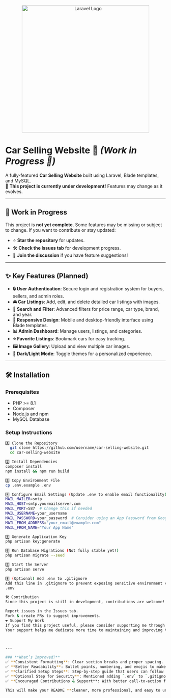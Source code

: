 <p align="center">
  <a href="https://laravel.com" target="_blank">
    <img src="https://raw.githubusercontent.com/laravel/art/master/logo-lockup/5%20SVG/2%20CMYK/1%20Full%20Color/laravel-logolockup-cmyk-red.svg" width="400" alt="Laravel Logo">
  </a>
</p>

# Car Selling Website 🚗 *(Work in Progress 🚧)*  
A fully-featured **Car Selling Website** built using Laravel, Blade templates, and MySQL.  
🚀 **This project is currently under development!** Features may change as it evolves.

---

## 🚀 Work in Progress  
This project is **not yet complete**. Some features may be missing or subject to change. If you want to contribute or stay updated:  
- ⭐ **Star the repository** for updates.  
- 🛠️ **Check the Issues tab** for development progress.  
- 📢 **Join the discussion** if you have feature suggestions!  

---

## ✨ Key Features (Planned)  
- **🔒 User Authentication**: Secure login and registration system for buyers, sellers, and admin roles.  
- **🚘 Car Listings**: Add, edit, and delete detailed car listings with images.  
- **🔎 Search and Filter**: Advanced filters for price range, car type, brand, and year.  
- **📱 Responsive Design**: Mobile and desktop-friendly interface using Blade templates.  
- **📊 Admin Dashboard**: Manage users, listings, and categories.  
- **⭐ Favorite Listings**: Bookmark cars for easy tracking.  
- **🖼️ Image Gallery**: Upload and view multiple car images.  
- **🎨 Dark/Light Mode**: Toggle themes for a personalized experience.  

---

## 🛠️ Installation  

### **Prerequisites**  
- PHP >= 8.1  
- Composer  
- Node.js and npm  
- MySQL Database  

### **Setup Instructions**  

 ```sh  
1️⃣ Clone the Repository
   git clone https://github.com/username/car-selling-website.git  
   cd car-selling-website

2️⃣ Install Dependencies
composer install
npm install && npm run build

3️⃣ Copy Environment File
cp .env.example .env

4️⃣ Configure Email Settings (Update .env to enable email functionality)
MAIL_MAILER=smtp
MAIL_HOST=smtp.yourmailserver.com
MAIL_PORT=587  # Change this if needed
MAIL_USERNAME=your_username
MAIL_PASSWORD=your_password  # Consider using an App Password from Google
MAIL_FROM_ADDRESS="your_email@example.com"
MAIL_FROM_NAME="Your App Name"

5️⃣ Generate Application Key
php artisan key:generate

6️⃣ Run Database Migrations (Not fully stable yet!)
php artisan migrate --seed

7️⃣ Start the Server
php artisan serve

8️⃣ (Optional) Add .env to .gitignore
Add this line in .gitignore to prevent exposing sensitive environment variables:
.env

🛠️ Contribution
Since this project is still in development, contributions are welcome!

Report issues in the Issues tab.
Fork & create PRs to suggest improvements.
❤️ Support My Work
If you find this project useful, please consider supporting me through GitHub Sponsors.
Your support helps me dedicate more time to maintaining and improving this project.



---

### **What’s Improved?**
✅ **Consistent Formatting**: Clear section breaks and proper spacing.  
✅ **Better Readability**: Bullet points, numbering, and emojis to make it engaging.  
✅ **Clarified Setup Steps**: Step-by-step guide that users can follow easily.  
✅ **Optional Step for Security**: Mentioned adding `.env` to `.gitignore` to prevent accidental commits.  
✅ **Encouraged Contributions & Support**: With better call-to-action for issues & sponsorships.  

This will make your README **cleaner, more professional, and easy to understand**. 🚀
